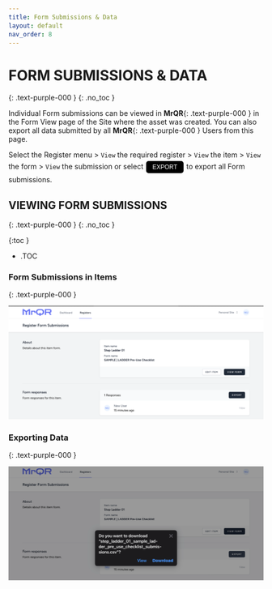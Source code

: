 ```yaml
---
title: Form Submissions & Data
layout: default
nav_order: 8
---
```

<html>
<head>
<style>
.button {
  padding: 5px 12px;
  text-align: center;
  text-decoration: none;
  display: inline-block;
  font-size: 12px;
  margin: 4px 2px;
  cursor: pointer; }
.button1 {background-color: #000000;} /* Black */
.button2 {background-color: white;}
.button1 {color: white;}
.button2 {color: black;}
.button1 {border: none;}
.button2 {border: 1px solid grey}
.button1 {border-radius: 5px;}
.button2 {border-radius: 5px;}
</style>
</head>
</html>

# **FORM SUBMISSIONS & DATA**
{: .text-purple-000 }
{: .no_toc }

Individual Form submissions can be viewed in **MrQR**{: .text-purple-000 } in the Form View page of the Site where the asset was created. You can also export all data submitted by all **MrQR**{: .text-purple-000 } Users from this page.

Select the Register menu > `View` the required register > `View` the item > `View` the form > `View` the submission or select <button class="button button1">EXPORT</button> to export all Form submissions.

## VIEWING FORM SUBMISSIONS
{: .text-purple-000 }
{: .no_toc }

{:toc }
- .TOC

### Form Submissions in Items
{: .text-purple-000 }

![Submissions](/assets/images/MrQR_Submission_Register.png "Register")


### Exporting Data
{: .text-purple-000 }

![Submissions](/assets/images/MrQR_Export_Data.png "Export")


